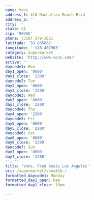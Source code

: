 ```yaml
---
name: Vons
address_1: 410 Manhattan Beach Blvd
address_2: ''
city: ''
state: CA
zip: '90266'
phone: (310) 379-3051
latitude: '33.885062'
longitude: '-118.407903'
category: Supermarket
website: 'http://www.vons.com/'
active: ''
daycode1: Mon
day1_open: '0600'
day1_close: '2200'
daycode2: Tue
day2_open: '0600'
day2_close: '2200'
daycode3: Wed
day3_open: '0600'
day3_close: '2200'
daycode4: Thu
day4_open: '2200'
daycode5: Fri
day5_open: '0600'
day5_close: '2200'
daycode6: Sat
day6_open: '0600'
day6_close: '2200'
daycode7: Sun
day7_open: '0600'
day7_close: '2200'
'': ''
title: 'Vons, Food Oasis Los Angeles'
uri: /supermarket/vons410-/
formatted_daycode1: Monday
formatted_day1_open: 6am
formatted_day1_close: 10pm

---
```

